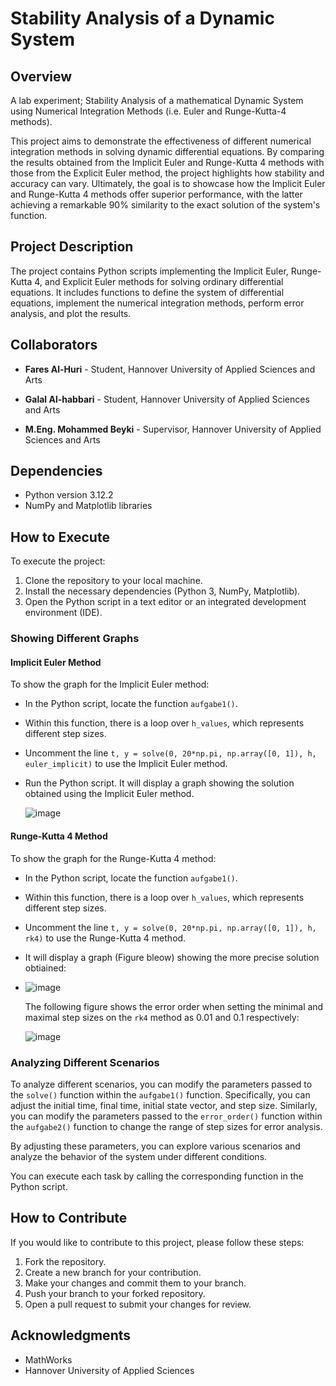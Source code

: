 


# Stability Analysis of a Dynamic System

## Overview

A lab experiment; Stability Analysis of a mathematical Dynamic System using Numerical Integration Methods (i.e. Euler and Runge-Kutta-4 methods).

This project aims to demonstrate the effectiveness of different numerical integration methods in solving dynamic differential equations. By comparing the results obtained from the Implicit Euler and Runge-Kutta 4 methods with those from the Explicit Euler method, the project highlights how stability and accuracy can vary. Ultimately, the goal is to showcase how the Implicit Euler and Runge-Kutta 4 methods offer superior performance, with the latter achieving a remarkable 90% similarity to the exact solution of the system's function.

## Project Description

The project contains Python scripts implementing the Implicit Euler, Runge-Kutta 4, and Explicit Euler methods for solving ordinary differential equations. It includes functions to define the system of differential equations, implement the numerical integration methods, perform error analysis, and plot the results.

## Collaborators

- **Fares Al-Huri** - Student, Hannover University of Applied Sciences and Arts

- **Galal Al-habbari** - Student, Hannover University of Applied Sciences and Arts

- **M.Eng. Mohammed Beyki** - Supervisor, Hannover University of Applied Sciences and Arts

## Dependencies

- Python version 3.12.2
- NumPy and Matplotlib libraries

## How to Execute

To execute the project:

1. Clone the repository to your local machine.
2. Install the necessary dependencies (Python 3, NumPy, Matplotlib).
3. Open the Python script in a text editor or an integrated development environment (IDE).

### Showing Different Graphs

#### Implicit Euler Method
To show the graph for the Implicit Euler method:
- In the Python script, locate the function `aufgabe1()`.
- Within this function, there is a loop over `h_values`, which represents different step sizes.
- Uncomment the line `t, y = solve(0, 20*np.pi, np.array([0, 1]), h, euler_implicit)` to use the Implicit Euler method.
- Run the Python script. It will display a graph showing the solution obtained using the Implicit Euler method.

  
  ![image](https://github.com/ImCavaliere/Stability-of-a-Dynamic-System/assets/92309733/a817baa3-fed9-4e12-8ff9-7ddd152bba90)


#### Runge-Kutta 4 Method
To show the graph for the Runge-Kutta 4 method:
- In the Python script, locate the function `aufgabe1()`.
- Within this function, there is a loop over `h_values`, which represents different step sizes.
- Uncomment the line `t, y = solve(0, 20*np.pi, np.array([0, 1]), h, rk4)` to use the Runge-Kutta 4 method.
- It will display a graph (Figure bleow) showing the more precise solution obtiained:
- ![image](https://github.com/ImCavaliere/Stability-of-a-Dynamic-System/assets/92309733/1b4d57d1-476b-40f9-8c01-b663b869c249)


  The following figure shows the error order when setting the minimal and maximal step sizes on the `rk4` method as 0.01 and 0.1 respectively:

  
  ![image](https://github.com/ImCavaliere/Stability-of-a-Dynamic-System/assets/92309733/257948c0-df90-47a8-aadd-ca74bb3dd385)

  
 

### Analyzing Different Scenarios

To analyze different scenarios, you can modify the parameters passed to the `solve()` function within the `aufgabe1()` function. Specifically, you can adjust the initial time, final time, initial state vector, and step size. Similarly, you can modify the parameters passed to the `error_order()` function within the `aufgabe2()` function to change the range of step sizes for error analysis.

By adjusting these parameters, you can explore various scenarios and analyze the behavior of the system under different conditions.


You can execute each task by calling the corresponding function in the Python script.

## How to Contribute

If you would like to contribute to this project, please follow these steps:

1. Fork the repository.
2. Create a new branch for your contribution.
3. Make your changes and commit them to your branch.
4. Push your branch to your forked repository.
5. Open a pull request to submit your changes for review.

## Acknowledgments

- MathWorks
- Hannover University of Applied Sciences

